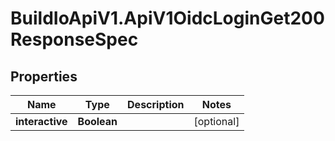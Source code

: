 # BuildIoApiV1.ApiV1OidcLoginGet200ResponseSpec

## Properties

Name | Type | Description | Notes
------------ | ------------- | ------------- | -------------
**interactive** | **Boolean** |  | [optional] 


